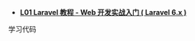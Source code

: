 - **[L01 Laravel 教程 - Web 开发实战入门 ( Laravel 6.x ) ](https://learnku.com/courses/laravel-essential-training/6.x)**

学习代码
